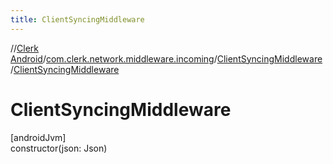 ```yaml
---
title: ClientSyncingMiddleware
---
```

//[Clerk Android](../../../index.html)/[com.clerk.network.middleware.incoming](../index.html)/[ClientSyncingMiddleware](index.html)/[ClientSyncingMiddleware](-client-syncing-middleware.html)



# ClientSyncingMiddleware



[androidJvm]\
constructor(json: Json)




